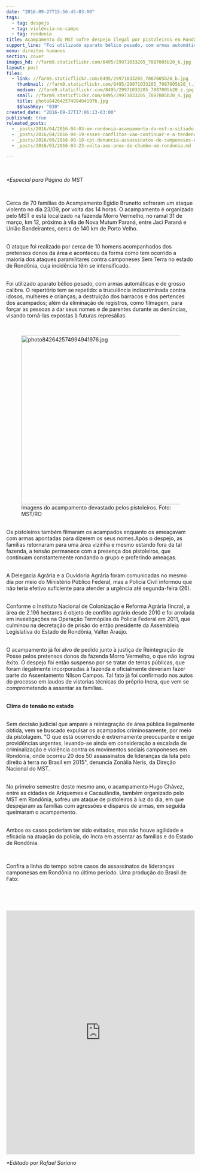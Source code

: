 ```yaml
---
date: "2016-09-27T15:56:45-03:00"
tags:
  - tag: despejo
  - tag: violência-no-campo
  - tag: rondonia
title: Acampamento do MST sofre despejo ilegal por pistoleiros em Rondônia
support_line: "Foi utilizado aparato bélico pesado, com armas automáticas e de grosso calibre."
menu: direitos humanos
section: cover
images_hd: //farm9.staticflickr.com/8495/29971033205_7087005b20_b.jpg
layout: post
files:
  - link: //farm9.staticflickr.com/8495/29971033205_7087005b20_b.jpg
    thumbnail: //farm9.staticflickr.com/8495/29971033205_7087005b20_t.jpg
    medium: //farm9.staticflickr.com/8495/29971033205_7087005b20_z.jpg
    small: //farm9.staticflickr.com/8495/29971033205_7087005b20_n.jpg
    title: photo842642574994941976.jpg
    $$hashKey: "030"
created_date: "2016-09-27T17:06:13-03:00"
published: true
releated_posts:
  - _posts/2016/04/2016-04-03-em-rondonia-acampamento-do-mst-e-sitiado-por-pistoleiros.md
  - _posts/2016/04/2016-04-19-esses-conflitos-vao-continuar-e-a-tendencia-e-acirrar-cada-vez-mais-diz-militante-historico-de-rondonia.md
  - _posts/2016/09/2016-09-19-cpt-denuncia-assassinatos-de-camponeses-em-rondonia.md
  - _posts/2016/03/2016-03-23-volta-aos-anos-de-chumbo-em-rondonia.md

---
```

<p>&nbsp;</p>

<p><em>*Especial para P&aacute;gina do MST</em></p>

<p>&nbsp;</p>

<p>Cerca de 70 fam&iacute;lias do Acampamento Eg&iacute;dio Brunetto sofreram um ataque violento no dia 23/09, por volta das 14 horas. O acampamento &eacute; organizado pelo MST e est&aacute; localizado na fazenda Morro Vermelho, no ramal 31 de mar&ccedil;o, km 12, pr&oacute;ximo &agrave; vila de Nova Mutum Paran&aacute;, entre Jaci Paran&aacute; e Uni&atilde;o Bandeirantes, cerca de 140 km de Porto Velho.</p>

<p><br />
O ataque foi realizado por cerca de 10 homens acompanhados dos pretensos donos da &aacute;rea e aconteceu da forma como tem ocorrido a maioria dos ataques paramilitares contra camponeses Sem Terra no estado de Rond&ocirc;nia, cuja incid&ecirc;ncia t&ecirc;m se intensificado.</p>

<p><br />
Foi utilizado aparato b&eacute;lico pesado, com armas autom&aacute;ticas e de grosso calibre. O repert&oacute;rio tem se repetido: a trucul&ecirc;ncia indiscriminada contra idosos, mulheres e crian&ccedil;as; a destrui&ccedil;&atilde;o dos barracos e dos pertences dos acampados; al&eacute;m da elimina&ccedil;&atilde;o de registros, como filmagem, para for&ccedil;ar as pessoas a dar seus nomes e de parentes durante as den&uacute;ncias, visando torn&aacute;-las expostas &agrave; futuras repres&aacute;lias.</p>

<p>&nbsp;</p>

<figure class="image"><img alt="photo842642574994941976.jpg" height="450" src="//farm9.staticflickr.com/8495/29971033205_7087005b20_b.jpg" width="600" />
<figcaption>Imagens do acampamento devastado pelos pistoleiros. Foto: MST/RO</figcaption>
</figure>

<p><br />
Os pistoleiros tamb&eacute;m filmaram os acampados enquanto os amea&ccedil;avam com armas apontadas para dizerem os seus nomes.Ap&oacute;s o despejo, as fam&iacute;lias retornaram para uma &aacute;rea vizinha e mesmo estando fora da tal fazenda, a tens&atilde;o permanece com a presen&ccedil;a dos pistoleiros, que continuam constantemente rondando o grupo e proferindo amea&ccedil;as.</p>

<p><br />
A Delegacia Agr&aacute;ria e a Ouvidoria Agr&aacute;ria foram comunicadas no mesmo dia por meio do Minist&eacute;rio P&uacute;blico Federal, mas a Pol&iacute;cia Civil informou que n&atilde;o teria efetivo suficiente para atender a urg&ecirc;ncia at&eacute; segunda-feira (26).</p>

<p><br />
Conforme o Instituto Nacional de Coloniza&ccedil;&atilde;o e Reforma Agr&aacute;ria (Incra), a &aacute;rea de 2.196 hectares &eacute; objeto de conflito agr&aacute;rio desde 2010 e foi arrolada em investiga&ccedil;&otilde;es na Opera&ccedil;&atilde;o Term&oacute;pilas da Policia Federal em 2011, que culminou na decreta&ccedil;&atilde;o de pris&atilde;o do ent&atilde;o presidente da Assembleia Legislativa do Estado de Rond&ocirc;nia, Valter Ara&uacute;jo.</p>

<p><br />
O acampamento j&aacute; foi alvo de pedido junto &agrave; justi&ccedil;a de Reintegra&ccedil;&atilde;o de Posse pelos pretensos donos da fazenda Morro Vermelho, o que n&atilde;o logrou &ecirc;xito. O despejo foi ent&atilde;o suspenso por se tratar de terras p&uacute;blicas, que foram ilegalmente incorporadas &agrave; fazenda e oficialmente deveriam fazer parte do Assentamento Nilson Campos. Tal fato j&aacute; foi confirmado nos autos do processo em laudos de vistorias t&eacute;cnicas do pr&oacute;prio Incra, que vem se comprometendo a assentar as fam&iacute;lias.</p>

<p><br />
<strong>Clima de tens&atilde;o no estado</strong></p>

<p><br />
Sem decis&atilde;o judicial que ampare a reintegra&ccedil;&atilde;o de &aacute;rea p&uacute;blica ilegalmente obtida, vem se buscado expulsar os acampados criminosamente, por meio da pistolagem. &quot;O que est&aacute; ocorrendo &eacute; extremamente preocupante e exige provid&ecirc;ncias urgentes, levando-se ainda em considera&ccedil;&atilde;o a escalada de criminaliza&ccedil;&atilde;o e viol&ecirc;ncia contra os movimentos sociais camponeses em Rond&ocirc;nia, onde ocorreu 20 dos 50 assassinatos de lideran&ccedil;as da luta pelo direito &agrave; terra no Brasil em 2015&quot;, denuncia Zon&aacute;lia Neris, da Dire&ccedil;&atilde;o Nacional do MST.</p>

<p><br />
No primeiro semestre deste mesmo ano, o acampamento Hugo Ch&aacute;vez, entre as cidades de Ariquemes e Cacaul&acirc;ndia, tamb&eacute;m organizado pelo MST em Rond&ocirc;nia, sofreu um ataque de pistoleiros &agrave; luz do dia, em que despejaram as fam&iacute;lias com agress&otilde;es e disparos de armas, em seguida queimaram o acampamento.</p>

<p><br />
Ambos os casos poderiam ter sido evitados, mas n&atilde;o houve agilidade e efic&aacute;cia na atua&ccedil;&atilde;o da pol&iacute;cia, do Incra em assentar as fam&iacute;lias e do Estado de Rond&ocirc;nia.</p>

<p>&nbsp;</p>

<p>Confira a linha do tempo sobre casos de assassinatos de lideran&ccedil;as camponesas em Rond&ocirc;nia no &uacute;ltimo per&iacute;odo. Uma produ&ccedil;&atilde;o do Brasil de Fato:</p>

<p>&nbsp;</p>

<p>&nbsp;</p>

<p><iframe frameborder="0" height="650" src="https://cdn.knightlab.com/libs/timeline3/latest/embed/index.html?source=1cpRcRXeGerftmQJ2VNGLBcVXqNekVAQYJHopJlJO19I&amp;font=Default&amp;lang=pt-br&amp;timenav_position=top&amp;initial_zoom=2&amp;height=650" width="100%"></iframe></p>

<p><em>*Editado por Rafael Soriano</em></p>
